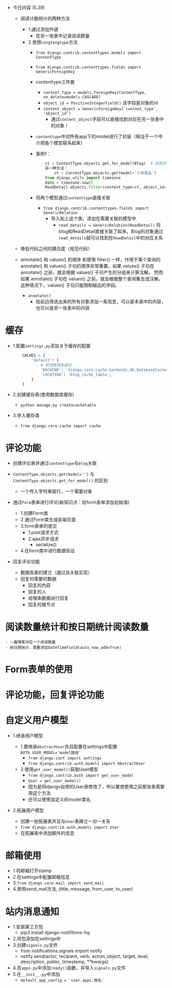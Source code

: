  - 今日内容 (5.29)
 	- 阅读计数统计的两种方法
 		- 1.通过添加外键
 			- 在另一张表中记录阅读数量
 		- 2.使用`congtengtype`方法
 			- `from django.contrib.contenttypes.models import ContentType`
 			- `from django.contrib.contenttypes.fields import GenericForeignKey`
 			- contenttype三件套
 				- `content_type = models.ForeignKey(ContentType, on_delete=models.CASCADE)`
 				- `object_id = PositiveIntegerField()` 该字段是对象的id
 				- `content_object = GenericForeignKey('content_type', 'object_id')`
 					- 通过`content_object`字段可以直接找到对应在另一张表中的对象！
 	
			- `contenttype`中对所有app下的model进行了封装（相当于一个中介把各个模型联系起来）
			- 案例1：
				```Python
					ct = ContentType.objects.get_for_model(Blog)  # 获取到contenttype的对象，get_for_model()中需要传入类、或者对象都可以
					另一种方法：
						ct = ContentType.objects.get(model='小写类名')
					from django.utils import timezone
					date = timezone.now()
					ReadDetail.objects.filter(content_type=ct, object_id=obj.pk, date=date)
				```
			- 将两个模型通过`contenttype`直接关联
				- `from django.contrib.contenttypes.fields import GenericRelation`
					- 导入如上这个类，添加在需要关联的模型中
						- `read_details = GenericRelation(ReadDetail)` 将blog和ReadDetail直接关联了起来。Blog的对象通过`read_details`就可以找到在`ReadDetail`中的对应关系
 	- 降低代码之间的耦合度（规范代码）


 	- annotate() 和 values() 的顺序
 		和使用 filter() 一样，作用于某个查询的 annotate() 和 values() 子句的顺序非常重要。如果 values() 子句在 annotate() 之前，就会根据 values() 子句产生的分组来计算注解。
		然而如果 annotate() 子句在 values() 之前，就会根据整个查询集生成注解。这种情况下，values() 子句只能限制输出的字段。
		- `annotate()`
			- 给前边筛选出来的所有对象添加一条信息，可以是本表中的内容，也可以是另一张表中的内容

# 缓存
 - 1.配置`settings.py`添加关于缓存的配置
 	```Python
		CACHES = {
		    'default': {
		    	# 使用数据库缓存
		        'BACKEND': 'django.core.cache.backends.db.DatabaseCache',
		        'LOCATION': 'blog_cache_table',
		    }
		}
 	```

 - 2.创建缓存表(使用数据库缓存)
 	- `python manage.py createcachetable`
 - 3.导入缓存类
 	- `from django.core.cache import cache`

# 评论功能
 - 创建评论表并通过`contenttype`与`blog`关联

 - `ContentType.objects.get(model='')` 与 `ContentType.objects.get_for_model()` 的区别
	- 一个传入字符串就行，一个需要对象
 - 通过`Form`表单进行评论(新知识点：给form表单添加初始值)
 	- 1.创建Form类
 	- 2.通过Form类生成前端页面
 	- 3.form表单的提交
 		- 1.post请求方式
 		- 2.ajax异步请求
 			- serialize()
 	- 4.在form类中进行数据验证 

 - 回复评论功能
 	- 数据库表的建立（通过自关联实现）
 	- 回复时需要的数据
 		- 回复的内容
 		- 回复的人
 		- 给哪条数据进行回复
 		- 回复的根节点


# 阅读数量统计和按日期统计阅读数量
	- 一篇博客对应一个阅读数量
	- 按日期统计，需要添加DateTimeField(auto_now_add=True)

# Form表单的使用

# 评论功能，回复评论功能

# 自定义用户模型
 - 1.继承用户模型
 	- 1.要继承`AbstractUser`并且配置在settings中配置`AUTH_USER_MODEL='model路径'`
 		- `from django.conf import settings`
 		- `from django.contrib.auth.models import AbstractUser`
 	- 2.使用`get_user_model()`获取User模型
 		- `from django.contrib.auth import get_user_model`
 		- `User = get_user_model()`
 		- 因为是将django自带的User表修改了，所以要想使用之前那张表需要用这个方法
 		- 还可以使用自定义的model类名
 		
 - 2.拓展用户模型
 	- 创建一张拓展表并且与`User`表建立一对一关系
 	- `from django.contrib.auth.models import User`
	- 在拓展表中添加额外的信息


# 邮箱使用
 - 1.将邮箱打开stamp
 - 2.在settings中配置邮箱信息
 - 3.`from django.core.mail import send_mail`
 - 4.使用send_mail方法, (title, message, from_user, to_user)

# 站内消息通知
 - 1.安装第三方包
 	- pip3 install django-notifitions-hq
 - 2.将包添加在settings中
 - 3.创建`signals.py`文件
 	- from notifications.signals import notify
 	- notify.send(actor, recipient, verb, action_object, target, level, description, public, timestamp, \**kwargs)
 - 4.在`apps.py`中添加`ready()`函数，并导入`signals.py`文件
 - 5.在`__init__.py`中添加
 	- `default_app_config = 'user.apps.类名'`